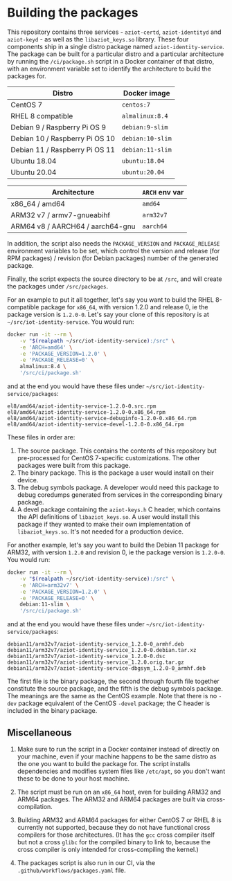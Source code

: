 # Building the packages

This repository contains three services - `aziot-certd`, `aziot-identityd` and `aziot-keyd` - as well as the `libaziot_keys.so` library. These four components ship in a single distro package named `aziot-identity-service`. The package can be built for a particular distro and a particular architecture by running the `/ci/package.sh` script in a Docker container of that distro, with an environment variable set to identify the architecture to build the packages for.


<table>
<thead>
<tr>
<th>Distro</th>
<th>Docker image</th>
</tr>
</thead>
<tbody>
<tr>
<td>CentOS 7</td>
<td><code>centos:7</code></td>
</tr>
<tr>
<td>RHEL 8 compatible</td>
<td><code>almalinux:8.4</code></td>
</tr>
<tr>
<td>Debian 9 / Raspberry Pi OS 9</td>
<td><code>debian:9-slim</code></td>
</tr>
<tr>
<td>Debian 10 / Raspberry Pi OS 10</td>
<td><code>debian:10-slim</code></td>
</tr>
<tr>
<td>Debian 11 / Raspberry Pi OS 11</td>
<td><code>debian:11-slim</code></td>
</tr>
<tr>
<td>Ubuntu 18.04</td>
<td><code>ubuntu:18.04</code></td>
</tr>
<tr>
<td>Ubuntu 20.04</td>
<td><code>ubuntu:20.04</code></td>
</tr>
</tbody>
</table>


<table>
<thead>
<tr>
<th>Architecture</th>
<th><code>ARCH</code> env var</th>
</tr>
</thead>
<tbody>
<tr>
<td>x86_64 / amd64</td>
<td><code>amd64</code></td>
</tr>
<tr>
<td>ARM32 v7 / armv7-gnueabihf</td>
<td><code>arm32v7</code></td>
</tr>
<tr>
<td>ARM64 v8 / AARCH64 / aarch64-gnu</td>
<td><code>aarch64</code></td>
</tr>
</tbody>
</table>

In addition, the script also needs the `PACKAGE_VERSION` and `PACKAGE_RELEASE` environment variables to be set, which control the version and release (for RPM packages) / revision (for Debian packages) number of the generated package.

Finally, the script expects the source directory to be at `/src`, and will create the packages under `/src/packages`.

For an example to put it all together, let's say you want to build the RHEL 8-compatible package for `x86_64`, with version 1.2.0 and release 0, ie the package version is `1.2.0-0`. Let's say your clone of this repository is at `~/src/iot-identity-service`. You would run:

```sh
docker run -it --rm \
    -v "$(realpath ~/src/iot-identity-service):/src" \
    -e 'ARCH=amd64' \
    -e 'PACKAGE_VERSION=1.2.0' \
    -e 'PACKAGE_RELEASE=0' \
    almalinux:8.4 \
    '/src/ci/package.sh'
```

and at the end you would have these files under `~/src/iot-identity-service/packages`:

```
el8/amd64/aziot-identity-service-1.2.0-0.src.rpm
el8/amd64/aziot-identity-service-1.2.0-0.x86_64.rpm
el8/amd64/aziot-identity-service-debuginfo-1.2.0-0.x86_64.rpm
el8/amd64/aziot-identity-service-devel-1.2.0-0.x86_64.rpm
```

These files in order are:

1. The source package. This contains the contents of this repository but pre-processed for CentOS 7-specific customizations. The other packages were built from this package.
1. The binary package. This is the package a user would install on their device.
1. The debug symbols package. A developer would need this package to debug coredumps generated from services in the corresponding binary package.
1. A devel package containing the `aziot-keys.h` C header, which contains the API definitions of `libaziot_keys.so`. A user would install this package if they wanted to make their own implementation of `libaziot_keys.so`. It's not needed for a production device.


For another example, let's say you want to build the Debian 11 package for ARM32, with version `1.2.0` and revision 0, ie the package version is `1.2.0-0`. You would run:

```sh
docker run -it --rm \
    -v "$(realpath ~/src/iot-identity-service):/src" \
    -e 'ARCH=arm32v7' \
    -e 'PACKAGE_VERSION=1.2.0' \
    -e 'PACKAGE_RELEASE=0' \
    debian:11-slim \
    '/src/ci/package.sh'
```

and at the end you would have these files under `~/src/iot-identity-service/packages`:

```
debian11/arm32v7/aziot-identity-service_1.2.0-0_armhf.deb
debian11/arm32v7/aziot-identity-service_1.2.0-0.debian.tar.xz
debian11/arm32v7/aziot-identity-service_1.2.0-0.dsc
debian11/arm32v7/aziot-identity-service_1.2.0.orig.tar.gz
debian11/arm32v7/aziot-identity-service-dbgsym_1.2.0-0_armhf.deb
```

The first file is the binary package, the second through fourth file together constitute the source package, and the fifth is the debug symbols package. The meanings are the same as the CentOS example. Note that there is no `-dev` package equivalent of the CentOS `-devel` package; the C header is included in the binary package.


## Miscellaneous

1. Make sure to run the script in a Docker container instead of directly on your machine, even if your machine happens to be the same distro as the one you want to build the package for. The script installs dependencies and modifies system files like `/etc/apt`, so you don't want these to be done to your host machine.

1. The script must be run on an `x86_64` host, even for building ARM32 and ARM64 packages. The ARM32 and ARM64 packages are built via cross-compilation.

1. Building ARM32 and ARM64 packages for either CentOS 7 or RHEL 8 is currently not supported, because they do not have functional cross compilers for those architectures. (It has the `gcc` cross compiler itself but not a cross `glibc` for the compiled binary to link to, because the cross compiler is only intended for cross-compiling the kernel.)

1. The packages script is also run in our CI, via the `.github/workflows/packages.yaml` file.
